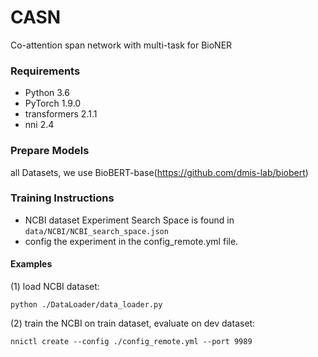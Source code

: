 # CASN
Co-attention span network with multi-task for BioNER  

### Requirements
* Python 3.6
* PyTorch 1.9.0
*  transformers 2.1.1  
*  nni 2.4
  
### Prepare Models
all Datasets, we use BioBERT-base(https://github.com/dmis-lab/biobert)

### Training Instructions
  * NCBI dataset Experiment  Search Space is found in `data/NCBI/NCBI_search_space.json` 
  * config the experiment in the config_remote.yml file.
  
#### Examples
(1) load NCBI dataset:
```
python ./DataLoader/data_loader.py

```

(2) train the NCBI on train dataset, evaluate on dev dataset:
```
nnictl create --config ./config_remote.yml --port 9989
```
  


